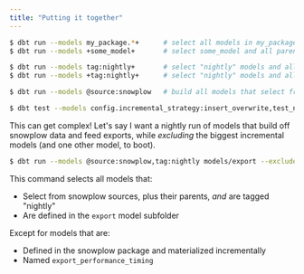 ```yaml
---
title: "Putting it together"
---
```


```bash
$ dbt run --models my_package.*+      # select all models in my_package and their children
$ dbt run --models +some_model+       # select some_model and all parents and children

$ dbt run --models tag:nightly+       # select "nightly" models and all children
$ dbt run --models +tag:nightly+      # select "nightly" models and all parents and children

$ dbt run --models @source:snowplow   # build all models that select from snowplow sources, plus their parents

$ dbt test --models config.incremental_strategy:insert_overwrite,test_name:unique   # execute all `unique` tests that select from models using the `insert_overwrite` incremental strategy
```

This can get complex! Let's say I want a nightly run of models that build off snowplow data
and feed exports, while _excluding_ the biggest incremental models (and one other model, to boot).

```bash
$ dbt run --models @source:snowplow,tag:nightly models/export --exclude package:snowplow,config.materialized:incremental export_performance_timing
```

This command selects all models that:
* Select from snowplow sources, plus their parents, _and_ are tagged "nightly"
* Are defined in the `export` model subfolder

Except for models that are:
* Defined in the snowplow package and materialized incrementally
* Named `export_performance_timing`
